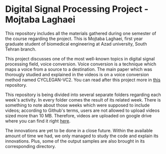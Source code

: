 # Digital Signal Processing Project - Mojtaba Laghaei
This repository includes all the materials gathered during one semester of the course regarding the project.
This is Mojtaba Laghaei, first year graduate student of biomedical engineering at Azad university, South Tehran branch.

This project discusses one of the most well-known topics in digital signal processing field, voice conversion.
Voice conversion is a technique which maps a voice from a source to a destination. The main paper which was thorougly studied and explained in the videos is on a voice conversion method named CYCLEGAN-VC2. You can read after this project more in [this](https://github.com/jackaduma/CycleGAN-VC2) repository.

This repository is being divided into several separate folders regarding each week's activity. In every folder comes the result of its related week. There is something to note about those weeks which were supposed to include videos; according to Github's terms, users are not allowed to upload videos sized more than 10 MB. Therefore, videos are uploaded on google drive where you can find it right [here](https://drive.google.com/drive/folders/1-7J7pv7L3HcMUdrtc-Py2aPJ1GDdGEKh?usp=sharing).

The innovations are yet to be done in a close future. Within the available amount of time we had, we only managed to study the code and explain its innovations. Plus, some of the output samples are also brought in its corresponding directory.
